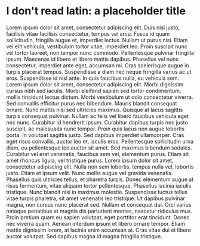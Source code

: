 # I don't read latin: a placeholder title

Lorem ipsum dolor sit amet, consectetur adipiscing elit. Duis nisl justo, facilisis vitae facilisis consectetur, tempus vel arcu. Fusce id quam sollicitudin, fringilla augue et, imperdiet lectus. Nullam ut purus nisi. Etiam vel elit vehicula, vestibulum tortor vitae, imperdiet leo. Proin suscipit nunc vel tortor laoreet, non tempor nunc commodo. Pellentesque pulvinar fringilla ipsum. Maecenas id libero et libero mattis dapibus. Phasellus vel nunc consectetur, imperdiet ante eget, accumsan mi. Cras scelerisque augue in turpis placerat tempus. Suspendisse a diam nec neque fringilla varius ac ut eros. Suspendisse id nisl ante. In quis faucibus nulla, eu vehicula sem. Lorem ipsum dolor sit amet, consectetur adipiscing elit. Morbi dignissim cursus nibh sed iaculis. Morbi eleifend sapien sed tortor condimentum, mollis tincidunt lectus dictum. Morbi vestibulum ut odio consectetur viverra. Sed convallis efficitur purus nec bibendum. Mauris blandit consequat ornare. Nunc mattis nisi sed ultricies maximus. Quisque at lacus sagittis turpis consequat pulvinar. Nullam ac felis vel libero faucibus vehicula eget nec nunc. Curabitur id hendrerit ipsum. Curabitur dapibus turpis nec justo suscipit, ac malesuada nunc tempor. Proin quis lacus non augue lobortis porta. In volutpat sagittis justo. Sed dapibus imperdiet ullamcorper. Cras eget risus convallis, auctor leo et, iaculis eros. Pellentesque sollicitudin urna diam, eu pellentesque leo auctor sit amet. Sed maximus bibendum sodales. Curabitur vel erat venenatis, faucibus sem vel, elementum purus. Etiam sit amet rhoncus ligula, vel tristique purus. Lorem ipsum dolor sit amet, consectetur adipiscing elit. Nulla non sem lobortis, tempus nulla vel, lobortis justo. Etiam et ipsum velit. Nunc mollis augue vel gravida venenatis. Phasellus quis ultricies tellus, et pharetra turpis. Donec elementum augue at risus fermentum, vitae aliquam tortor pellentesque. Phasellus lacinia iaculis tristique. Nunc blandit nisi in maximus molestie. Suspendisse luctus tellus vitae turpis pharetra, sit amet venenatis leo tristique. Ut dapibus pulvinar magna, non cursus nunc placerat sed. Nullam et consequat dui. Orci varius natoque penatibus et magnis dis parturient montes, nascetur ridiculus mus. Proin pretium quam eu sapien volutpat, eget porttitor erat tincidunt. Donec nec viverra quam. Aenean interdum ipsum et libero ornare tempor. Etiam mattis dignissim lorem, at lacinia enim accumsan at. Cras vitae dui et libero auctor volutpat. Sed dapibus magna id magna fringilla tristique. 

